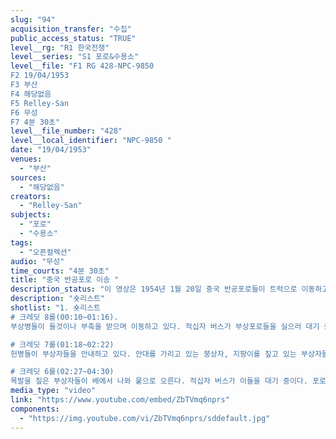 ```yaml
---
slug: "94"
acquisition_transfer: "수집"
public_access_status: "TRUE"
level__rg: "R1 한국전쟁"
level__series: "S1 포로&수용소"
level__file: "F1 RG 428-NPC-9850 
F2 19/04/1953
F3 부산
F4 해당없음 
F5 Relley-San
F6 무성
F7 4분 30초"
level__file_number: "428"
level__local_identifier: "NPC-9850 "
date: "19/04/1953"
venues: 
  - "부산"
sources: 
  - "해당없음"
creators: 
  - "Relley-San"
subjects: 
  - "포로"
  - "수용소"
tags: 
  - "오픈컬렉션"
audio: "무성"
time_courts: "4분 30초"
title: "중국 반공포로 이송 "
description_status: "이 영상은 1954년 1월 20일 중국 반공포로들이 트럭으로 이동하고 중간 하역지에서 내려 DDT 살포하고 식사하는 장면을 담았다."
description: "숏리스트"
shotlist: "1. 숏리스트
# 크레딧 8롤(00:10~01:16). 
부상병들이 들것이나 부축을 받으며 이동하고 있다. 적십자 버스가 부상포로들을 실으러 대기 중이다. 줄지어 나가는 적십자 차량.

# 크레딧 7롤(01:18~02:22) 
헌병들이 부상자들을 안내하고 있다. 안대를 가리고 있는 붕상자, 지팡이를 짚고 있는 부상자들이 보인다. 포대를 짊어진 포로들의 행렬. 바닷가에는 포로들을 태운 배가 서 있다. 목발을 짚은 부상병들도 보인다.

# 크레딧 6롤(02:27~04:30)
목발을 짚은 부상자들이 배에서 나와 뭍으로 오른다. 적십자 버스가 이들을 대기 중이다. 포로를 태운 버스가 떠나고 유엔과 적십자 사람들이 이야기를 나누고 있다. 포로들의 모습 원경. 배에서 내리는 포로들이 줄지어 뭍으로 오르고 있다. 헌병과 감시단들이 옆에서 이 모습들을 지켜본다."
media_type: "video"
link: "https://www.youtube.com/embed/ZbTVmq6nprs"
components: 
  - "https://img.youtube.com/vi/ZbTVmq6nprs/sddefault.jpg"
---
```

